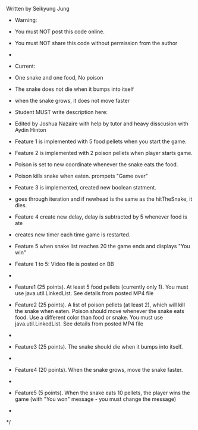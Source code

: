 Written by Seikyung Jung
 * Warning:
 * You must NOT post this code online.
 * You must NOT share this code without permission from the author
 *
 * Current:
 * One snake and one food, No poison
 * The snake does not die when it bumps into itself
 * when the snake grows, it does not move faster
 * Student MUST write description here:
 * Edited by Joshua Nazaire with help by tutor and heavy disscusion with Aydin Hinton
 * Feature 1 is implemented with 5 food pellets when you start the game.
 * Feature 2 is implemented with 2 poison pellets when player starts game.
 * Poison is set to new coordinate whenever the snake eats the food.
 * Poison kills snake when eaten. prompets "Game over"
 * Feature 3 is implemented, created new boolean statment.
 * goes through iteration and if newhead is the same as the hitTheSnake, it dies.
 * Feature 4 create new delay, delay is subtracted by 5 whenever food is ate
 * creates new timer each time game is restarted.
 * Feature 5 when snake list reaches 20 the game ends and displays "You win"
 *  Feature 1 to 5: Video file is posted on BB
 *
 *  Feature1 (25 points). At least 5 food pellets (currently only 1). You must use java.util.LinkedList. See details from posted MP4 file

 *  Feature2 (25 points). A list of poison pellets (at least 2), which will kill the snake when eaten. Poison should move whenever the snake eats food. Use a different color than food or snake. You must use java.util.LinkedList.  See details from posted MP4 file
 *
 *  Feature3 (25 points). The snake should die when it bumps into itself.
 *
 *  Feature4 (20 points). When the snake grows, move the snake faster.
 *
 *  Feature5 (5 points). When the snake eats 10 pellets, the player wins the game (with "You won" message - you must change the message)
 *
 */
